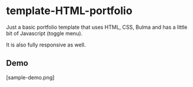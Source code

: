 # template-HTML-portfolio
Just a basic portfolio template that uses HTML, CSS, Bulma and has a little bit of Javascript (toggle menu).

It is also fully responsive as well. 

## Demo 

[sample-demo.png]
